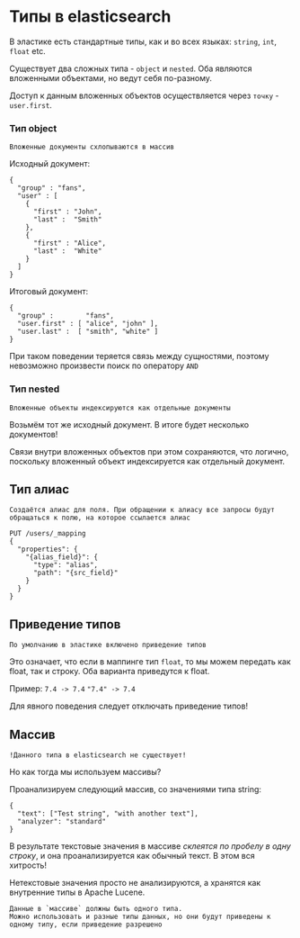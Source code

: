 # Типы в elasticsearch

В эластике есть стандартные типы, как и во всех языках: `string`, `int`, `float` etc.


Существует два сложных типа - `object` и `nested`.
Оба являются вложенными объектами, но ведут себя по-разному.

Доступ к данным вложенных объектов осуществляется через `точку` - `user.first`.

### Тип object
    Вложенные документы схлопываются в массив

Исходный документ:
```http
{
  "group" : "fans",
  "user" : [ 
    {
      "first" : "John",
      "last" :  "Smith"
    },
    {
      "first" : "Alice",
      "last" :  "White"
    }
  ]
}
```

Итоговый документ:
```http
{
  "group" :        "fans",
  "user.first" : [ "alice", "john" ],
  "user.last" :  [ "smith", "white" ]
}
```

При таком поведении теряется связь между сущностями, поэтому невозможно произвести поиск по оператору `AND`

### Тип nested

    Вложенные объекты индексируются как отдельные документы

Возьмём тот же исходный документ. В итоге будет несколько документов!

Связи внутри вложенных объектов при этом сохраняются, что логично,
поскольку вложенный объект индексируется как отдельный документ.

## Тип алиас

    Создаётся алиас для поля. При обращении к алиасу все запросы будут обращаться к полю, на которое ссылается алиас

```http
PUT /users/_mapping
{
  "properties": {
    "{alias_field}": {
      "type": "alias",
      "path": "{src_field}"
    }
  }
}
```

## Приведение типов

    По умолчанию в эластике включено приведение типов

Это означает, что если в маппинге тип `float`, то мы можем передать как float, так и строку.
Оба варианта приведутся к float.

Пример:
`7.4 -> 7.4`
`"7.4" -> 7.4`

Для явного поведения следует отключать приведение типов!

## Массив

    !Данного типа в elasticsearch не существует!

Но как тогда мы используем массивы?

Проанализируем следующий массив, со значениями типа string:
```http
{
  "text": ["Test string", "with another text"],
  "analyzer": "standard"
}
```

В результате текстовые значения в массиве *склеятся по пробелу в одну строку*,
и она проанализируется как обычный текст. В этом вся хитрость!

Нетекстовые значения просто не анализируются, а хранятся как внутренние типы в Apache Lucene.

    Данные в `массиве` должны быть одного типа.
    Можно использовать и разные типы данных, но они будут приведены к одному типу, если приведение разрешено
